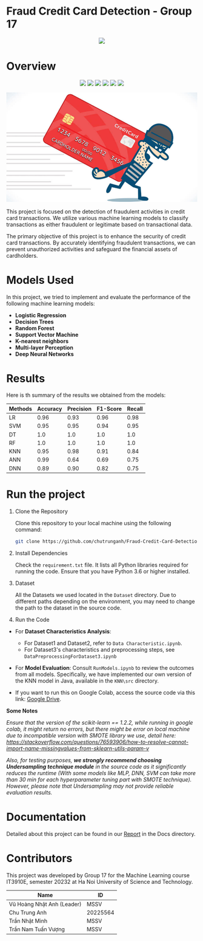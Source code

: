 # Fraud Credit Card Detection - Group 17

<p align="center">
  <img src="https://readme-typing-svg.herokuapp.com?font=Fira+Code&weight=500&size=22&pause=1000&color=DA290C&random=false&width=435&lines=Machine+Learning+Capstone+Project+20232)](https://git.io/typing-svg))" />
  
</p>


# Overview

<p align="center">

   <img src="https://img.shields.io/badge/scikit--learn-%23F7931E.svg?style=for-the-badge&logo=scikit-learn&logoColor=white" />
   <img src="https://img.shields.io/badge/Keras-%23D00000.svg?style=for-the-badge&logo=Keras&logoColor=white" />
   <img src="https://img.shields.io/badge/numpy-%23013243.svg?style=for-the-badge&logo=numpy&logoColor=white" />
   <img src="https://img.shields.io/badge/Matplotlib-%23ffffff.svg?style=for-the-badge&logo=Matplotlib&logoColor=black" />
   <img src="https://img.shields.io/badge/pandas-%23150458.svg?style=for-the-badge&logo=pandas&logoColor=white" />
   <img src="https://img.shields.io/badge/HUST-project-red" />

</p>



![alt text](Docs/Credit-card-fraud-top.jpg)


This project is focused on the detection of fraudulent activities in credit card transactions. We utilize various machine learning models to classify transactions as either fraudulent or legitimate based on transactional data. 

The primary objective of this project is to enhance the security of credit card transactions. By accurately identifying fraudulent transactions, we can prevent unauthorized activities and safeguard the financial assets of cardholders.

# Models Used

In this project, we tried to implement and evaluate the performance of the following machine learning models:

- **Logistic Regression**
- **Decision Trees**
- **Random Forest**
- **Support Vector Machine**
- **K-nearest neighbors**
- **Multi-layer Perception**
- **Deep Neural Networks**

# Results

Here is th summary of the results we obtained from the models:

| Methods | Accuracy | Precision | F1-Score | Recall |
|---------|----------|-----------|----------|--------|
| LR      | 0.96     | 0.93      | 0.96     | 0.98   |
| SVM     | 0.95     | 0.95      | 0.94     | 0.95   |
| DT      | 1.0      | 1.0       | 1.0      | 1.0    |
| RF      | 1.0      | 1.0       | 1.0      | 1.0    |
| KNN     | 0.95     | 0.98      | 0.91     | 0.84   |
| ANN     | 0.99     | 0.64      | 0.69     | 0.75   |
| DNN     | 0.89     | 0.90      | 0.82     | 0.75   |

# Run the project

1. Clone the Repository

   Clone this repository to your local machine using the following command:

   ```bash
   git clone https://github.com/chutrunganh/Fraud-Credit-Card-Detection-Group-17.git
    ```

2. Install Dependencies

   Check the `requirement.txt` file. It lists 
all Python libraries required for running the code. Ensure that you have Python 3.6 or higher installed.

3. Dataset

   All the Datasets we used located in the `Dataset` directory. Due to different paths depending on the environment, you may need to change the path to the dataset in the source code.

4. Run the Code

- For **Dataset Characteristics Analysis**:
   - For Dataset1 and Dataset2, refer to `Data Characteristic.ipynb`.
   - For Dataset3's characteristics and preprocessing steps, see `DataPreprocessingForDataset3.ipynb`


- For **Model Evaluation**: Consult `RunModels.ipynb` to review the outcomes from all models. Specifically, we have implemented our own version of the KNN model in Java, available in the `KNN\src` directory.


-  If you want to run this on Google Colab, access the source code via this link: [Google Drive](https://drive.google.com/file/d/1mfH6CoZBWxSbvjLXWtGxheA6CVklN7uE/view?usp=sharing).




**Some Notes**

*Ensure that the version of the scikit-learn == 1.2.2, while running in google colab, it might return no errors, but 
there might be error on local machine due to incompatible version with SMOTE library we use, detail here: https://stackoverflow.com/questions/76593906/how-to-resolve-cannot-import-name-missingvalues-from-sklearn-utils-param-v*



*Also, for testing purposes, ***we strongly recommend choosing Undersampling technique module*** in the source code as it significantly reduces the 
runtime (With some models like MLP, DNN, SVM can take more than 30 min for each hyperparameter tuning part with SMOTE technique). However, please note 
that Undersampling may not provide reliable evaluation results.*


# Documentation

Detailed about this project can be found in our [Report](https://github.com/chutrunganh/Fraud-Credit-Card-Detection-Group-17/blob/master/Docs/Report%20ML%2020232.pdf) in the Docs directory.

# Contributors

This project was developed by Group 17 for the Machine Learning course IT3910E, semester 20232 at Ha Noi University of Science and Technology.

| Name                       | ID       |
|----------------------------|----------|
| Vũ Hoàng Nhật Anh (Leader) | MSSV     |
| Chu Trung Anh              | 20225564 |
| Trần Nhật Minh             | MSSV     |
| Trần Nam Tuấn Vượng        | MSSV     |





